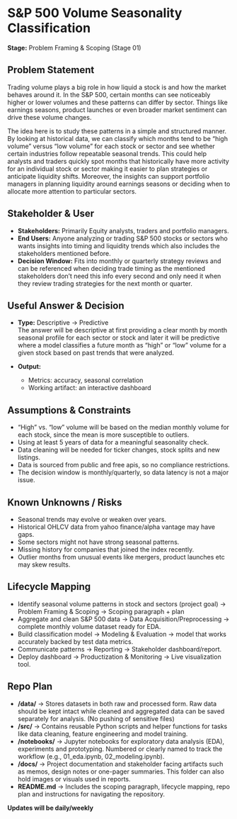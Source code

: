 # S&P 500 Volume Seasonality Classification
**Stage:** Problem Framing & Scoping (Stage 01)  

## Problem Statement
Trading volume plays a big role in how liquid a stock is and how the market behaves around it. In the S&P 500, certain months can see noticeably higher or lower volumes and these patterns can differ by sector. Things like earnings seasons, product launches or even broader market sentiment can drive these volume changes.  

The idea here is to study these patterns in a simple and structured manner. By looking at historical data, we can classify which months tend to be “high volume” versus “low volume” for each stock or sector and see whether certain industries follow repeatable seasonal trends. This could help analysts and traders quickly spot months that historically have more activity for an individual stock or sector making it easier to plan strategies or anticipate liquidity shifts. Moreover, the insights can support portfolio managers in planning liquidity around earnings seasons or deciding when to allocate more attention to particular sectors.  

## Stakeholder & User
- **Stakeholders:** Primarily Equity analysts, traders and portfolio managers.  
- **End Users:** Anyone analyzing or trading S&P 500 stocks or sectors who wants insights into timing and liquidity trends which also includes the stakeholders mentioned before.  
- **Decision Window:** Fits into monthly or quarterly strategy reviews and can be referenced when deciding trade timing as the mentioned stakeholders don’t need this info every second and only need it when they review trading strategies for the next month or quarter.  

## Useful Answer & Decision
- **Type:** Descriptive → Predictive  
  The answer will be descriptive at first providing a clear month by month seasonal profile for each sector or stock and later it will be predictive where a model classifies a future month as “high” or “low” volume for a given stock based on past trends that were analyzed.  

- **Output:**  
  - Metrics: accuracy, seasonal correlation  
  - Working artifact: an interactive dashboard  

## Assumptions & Constraints
- “High” vs. “low” volume will be based on the median monthly volume for each stock, since the mean is more susceptible to outliers.  
- Using at least 5 years of data for a meaningful seasonality check.  
- Data cleaning will be needed for ticker changes, stock splits and new listings.  
- Data is sourced from public and free apis, so no compliance restrictions.  
- The decision window is monthly/quarterly, so data latency is not a major issue.  

## Known Unknowns / Risks
- Seasonal trends may evolve or weaken over years. 
- Historical OHLCV data from yahoo finance/alpha vantage may have gaps.  
- Some sectors might not have strong seasonal patterns.  
- Missing history for companies that joined the index recently.  
- Outlier months from unusual events like mergers, product launches etc may skew results.  

## Lifecycle Mapping
- Identify seasonal volume patterns in stock and sectors (project goal) → Problem Framing & Scoping → Scoping paragraph + plan  
- Aggregate and clean S&P 500 data → Data Acquisition/Preprocessing → complete monthly volume dataset ready for EDA.  
- Build classification model → Modeling & Evaluation → model that works accurately backed by test data metrics.  
- Communicate patterns → Reporting → Stakeholder dashboard/report.  
- Deploy dashboard → Productization & Monitoring → Live visualization tool.  

## Repo Plan
- **/data/** → Stores datasets in both raw and processed form. Raw data should be kept intact while cleaned and aggregated data can be saved separately for analysis. (No pushing of sensitive files)  
- **/src/** → Contains reusable Python scripts and helper functions for tasks like data cleaning, feature engineering and model training.  
- **/notebooks/** → Jupyter notebooks for exploratory data analysis (EDA), experiments and prototyping. Numbered or clearly named to track the workflow (e.g., 01_eda.ipynb, 02_modeling.ipynb).  
- **/docs/** → Project documentation and stakeholder facing artifacts such as memos, design notes or one-pager summaries. This folder can also hold images or visuals used in reports.  
- **README.md** → Includes the scoping paragraph, lifecycle mapping, repo plan and instructions for navigating the repository.  

**Updates will be daily/weekly**
